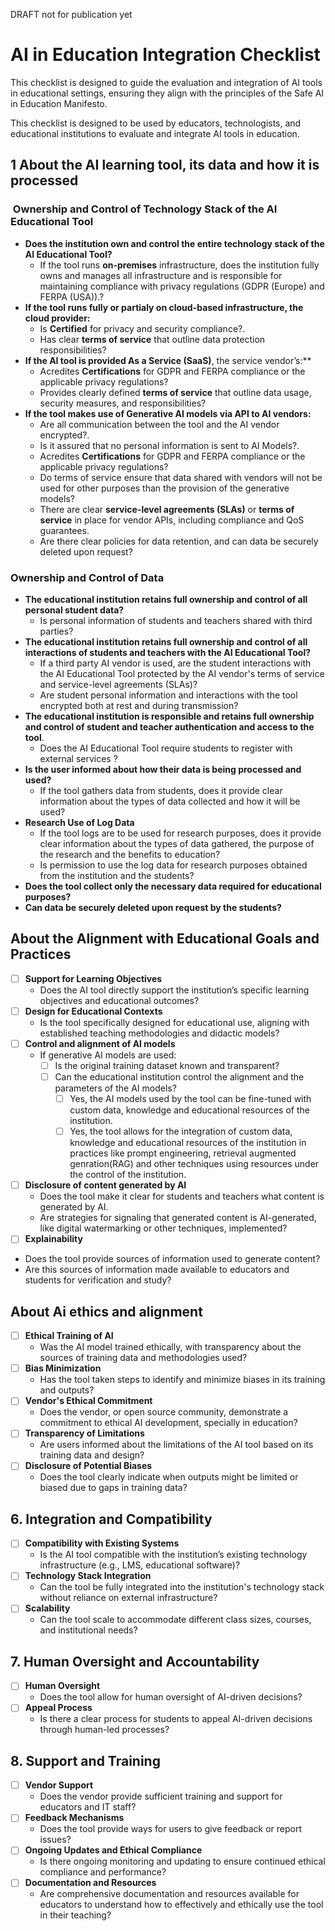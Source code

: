 
DRAFT not for publication yet

# AI in Education Integration Checklist

This checklist is designed to guide the evaluation and integration of AI tools in educational settings, ensuring they align with the principles of the Safe AI in Education Manifesto.

This checklist is designed to be used by educators, technologists, and educational institutions to evaluate and integrate AI tools in education.

## 1 About the AI learning tool, its data and how it is processed  

###  Ownership and Control of Technology Stack of the AI Educational Tool

- **Does the institution own and control the entire technology stack of the AI Educational Tool?**
  - If the tool runs **on-premises** infrastructure, does the institution fully owns and manages all infrastructure and is responsible for maintaining compliance with privacy regulations (GDPR (Europe) and FERPA (USA)).?
- **If the tool runs fully or partialy on **cloud-based** infrastructure, the cloud provider:**
  - Is **Certified** for privacy and security compliance?.
  - Has clear **terms of service** that outline data protection responsibilities?
- **If the AI tool is provided **As a Service** (SaaS)**, the service vendor’s:**
  - Acredites **Certifications** for GDPR and FERPA compliance or the applicable privacy regulations?
  - Provides clearly defined **terms of service** that outline data usage, security measures, and responsibilities?
- **If the tool makes use of Generative AI models via API to AI vendors:**
  - Are all communication between the tool and the AI vendor encrypted?.  
  - Is it assured that no personal information is sent to AI Models?.
  - Acredites **Certifications** for GDPR and FERPA compliance or the applicable privacy regulations?
  - Do terms of service ensure that data shared with vendors will not be used for other purposes than the provision of the generative models?
  - There are clear **service-level agreements (SLAs)** or **terms of service** in place for vendor APIs, including compliance and QoS guarantees.
  - Are there clear policies for data retention, and can data be securely deleted upon request?

### **Ownership and Control of Data**

- **The educational institution retains full ownership and control of all personal student data?**
  - Is personal information of students and teachers shared with third parties?
- **The educational institution retains full ownership and control of all interactions of students and teachers with the AI Educational Tool?**
  - If a third party AI vendor is used, are the student interactions with the AI Educational Tool protected by the AI vendor's terms of service and service-level agreements (SLAs)?
  - Are student personal information and interactions with the tool encrypted both at rest and during transmission?
- **The educational institution is responsible and retains full ownership and control of student and teacher authentication and access to the tool**.
  - Does the AI Educational Tool require students to register with external services ?
- **Is the user informed about how their data is being processed and used?**  
  - If the tool gathers data from students, does it provide clear information about the types of data collected and how it will be used?
- **Research Use of Log Data**  
  - If the tool logs are to be used for research purposes, does it provide clear information about the types of data gathered, the purpose of the research and the benefits to education?
  - Is permission to use the log data for research purposes obtained from the institution and the students?
- **Does the tool collect only the necessary data required for educational purposes?** 
- **Can data be securely deleted upon request by the students?**

## About the Alignment with Educational Goals and Practices

- [ ] **Support for Learning Objectives**  
  - Does the AI tool directly support the institution’s specific learning objectives and educational outcomes?
- [ ] **Design for Educational Contexts**  
  - Is the tool specifically designed for educational use, aligning with established teaching methodologies and didactic models?
- [ ] **Control and alignment of AI models**
  - If generative AI models are used:
    - [ ] Is the original training dataset known and transparent?
    - [ ] Can the educational institution control the alignment and the parameters of the AI models?
      - [ ] Yes, the AI models used by the tool can be fine-tuned with custom data, knowledge and educational resources of the institution.
      - [ ] Yes, the tool allows for the integration of custom data, knowledge and educational resources of the institution in practices like prompt engineering, retrieval augmented genration(RAG) and other techniques using resources under the control of the institution.
- [ ] **Disclosure of content generated by AI**
  - Does the tool make it clear for students and teachers what content is generated by AI.
  - Are strategies for signaling that generated content is AI-generated, like digital watermarking or other techniques, implemented?
- [ ] **Explainability**
- Does the tool provide sources of information used to generate content?
- Are this sources of information made available to educators and students for verification and study?

## About Ai ethics and alignment

- [ ] **Ethical Training of AI**  
  - Was the AI model trained ethically, with transparency about the sources of training data and methodologies used?
- [ ] **Bias Minimization**  
  - Has the tool taken steps to identify and minimize biases in its training and outputs?
- [ ] **Vendor's Ethical Commitment**  
  - Does the vendor, or open source community, demonstrate a commitment to ethical AI development, specially in education?
- [ ] **Transparency of Limitations**  
  - Are users informed about the limitations of the AI tool based on its training data and design?
- [ ] **Disclosure of Potential Biases**  
  - Does the tool clearly indicate when outputs might be limited or biased due to gaps in training data?

## 6. Integration and Compatibility

- [ ] **Compatibility with Existing Systems**  
  - Is the AI tool compatible with the institution’s existing technology infrastructure (e.g., LMS, educational software)?
- [ ] **Technology Stack Integration**  
  - Can the tool be fully integrated into the institution's technology stack without reliance on external infrastructure?
- [ ] **Scalability**  
  - Can the tool scale to accommodate different class sizes, courses, and institutional needs?

## 7. Human Oversight and Accountability

- [ ] **Human Oversight**
  - Does the tool allow for human oversight of AI-driven decisions?
- [ ] **Appeal Process**
  - Is there a clear process for students to appeal AI-driven decisions through human-led processes?

## 8. Support and Training

- [ ] **Vendor Support**  
  - Does the vendor provide sufficient training and support for educators and IT staff?
- [ ] **Feedback Mechanisms**  
  - Does the tool provide ways for users to give feedback or report issues?
- [ ] **Ongoing Updates and Ethical Compliance**  
  - Is there ongoing monitoring and updating to ensure continued ethical compliance and performance?
- [ ] **Documentation and Resources**
  - Are comprehensive documentation and resources available for educators to understand how to effectively and ethically use the tool in their teaching?
